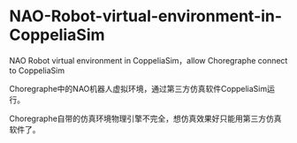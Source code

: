 # NAO-Robot-virtual-environment-in-CoppeliaSim
NAO Robot virtual environment in CoppeliaSim，allow Choregraphe connect to CoppeliaSim

Choregraphe中的NAO机器人虚拟环境，通过第三方仿真软件CoppeliaSim运行。

Choregraphe自带的仿真环境物理引擎不完全，想仿真效果好只能用第三方仿真软件了。
